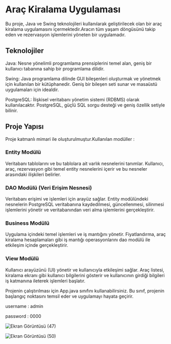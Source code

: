 # Araç Kiralama Uygulaması


Bu proje, Java ve Swing teknolojileri kullanılarak geliştirilecek olan bir araç kiralama uygulamasını içermektedir.Aracın tüm yaşam döngüsünü takip eden ve rezervasyon işlemlerini yöneten bir uygulamadır.

## Teknolojiler

Java: Nesne yönelimli programlama prensiplerini temel alan, geniş bir kullanıcı tabanına sahip bir programlama dilidir.

Swing: Java programlama dilinde GUI bileşenleri oluşturmak ve yönetmek için kullanılan bir kütüphanedir. Geniş bir bileşen seti sunar ve masaüstü uygulamaları için idealdir.

PostgreSQL: İlişkisel veritabanı yönetim sistemi (RDBMS) olarak kullanılacaktır. PostgreSQL, güçlü SQL sorgu desteği ve geniş özellik setiyle bilinir.


## Proje Yapısı

Proje katmanlı mimari ile oluşturulmuştur.Kullanılan modüller :

### Entity Modülü

Veritabanı tablolarını ve bu tablolara ait varlık nesnelerini tanımlar. Kullanıcı, araç, rezervasyon gibi temel entity nesnelerini içerir ve bu nesneler arasındaki ilişkileri belirler.

### DAO Modülü (Veri Erişim Nesnesi)

Veritabanı erişimi ve işlemleri için arayüz sağlar. Entity modülündeki nesnelerin PostgreSQL veritabanına kaydedilmesi, güncellenmesi, silinmesi işlemlerini yönetir ve veritabanından veri alma işlemlerini gerçekleştirir.

### Business Modülü

Uygulama içindeki temel işlemleri ve iş mantığını yönetir. Fiyatlandırma, araç kiralama hesaplamaları gibi iş mantığı operasyonlarını dao modülü ile etkileşim içinde gerçekleştirir.

### View Modülü

Kullanıcı arayüzünü (UI) yönetir ve kullanıcıyla etkileşimi sağlar. Araç listesi, kiralama ekranı gibi kullanıcı bilgilerini gösterir ve kullanıcının girdiği bilgileri iş katmanına ileterek işlemleri başlatır.


Projenin çalıştırılması için App.java sınıfını kullanabilirsiniz. Bu sınıf, projenin başlangıç noktasını temsil eder ve uygulamayı hayata geçirir.

username : admin

password : 0000

![Ekran Görüntüsü (47)](https://github.com/gonciii/RentaCarSystem/assets/114026990/96bece7a-ffa3-42e9-ae63-e7049e03564c)

![Ekran Görüntüsü (50)](https://github.com/gonciii/RentaCarSystem/assets/114026990/b689d710-ebff-4a72-beb4-253bc7717d06)



